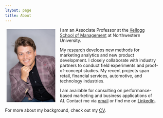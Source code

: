 ```yaml
---
layout: page
title: About
---
```


<div style="clear: both;">

  <div style="float: left;  padding: 5px 15px 5px 5px;">
    <img src="/assets/img/Artem T Photo.jpeg" width="160">
  </div>

  <p>I am an Associate Professor at the <a href="https://www.kellogg.northwestern.edu">Kellogg School of Management</a> at Northwestern University.</p>

  <p>My <a href="{{ site.baseurl }}{% link menu/research.md %}">research</a> develops new methods for marketing analytics and new product development. I closely collaborate with industry partners to conduct field experiments and proof-of-concept studies. My recent projects span retail, financial services, automotive, and technology industries.</p>

<p>I am available for consulting on performance-based marketing and business applications of AI. Contact me via <a href="mailto:artem.timoshenko@kellogg.northwestern.edu">email</a> or find me on <a href="https://www.linkedin.com/in/artem-timoshenko-47867b1a/">LinkedIn</a>. </p>

<p> For more about my background, check out my <a href="/assets/cv/Timoshenko CV June 2025.pdf">CV</a>.</p>



</div>
